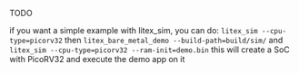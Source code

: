 TODO

if you want a simple example with litex_sim, you can do:
`litex_sim --cpu-type=picorv32`
then
`litex_bare_metal_demo --build-path=build/sim/`
and
`litex_sim --cpu-type=picorv32 --ram-init=demo.bin`
this will create a SoC with PicoRV32 and execute the demo app on it 



